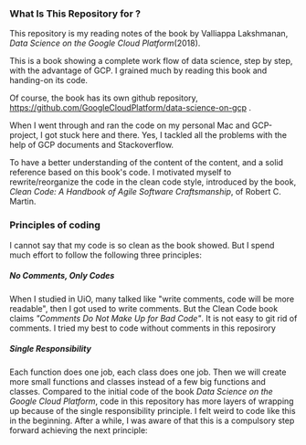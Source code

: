 ### What Is This Repository for ?

This repository is my reading notes of the book by Valliappa Lakshmanan, _Data Science on the Google Cloud Platform_(2018).

This is a book showing a complete work flow of data science, step by step, with the advantage of GCP. I grained much by reading this book and handing-on its code.

Of course, the book has its own github repository, https://github.com/GoogleCloudPlatform/data-science-on-gcp .

When I went through and ran the code on my personal Mac and GCP-project, I got stuck here and there. Yes, I tackled all the problems with the help of GCP documents and Stackoverflow. 

To have a better understanding of the content of the content, and a solid reference based on this book's code. I motivated myself to rewrite/reorganize the code in the clean code style, introduced by the book, _Clean Code: A Handbook of Agile Software Craftsmanship_, of Robert C. Martin.

### Principles of coding 
I cannot say that my code is so clean as the book showed. But I spend much effort to follow the following three principles: 

##### No Comments, Only Codes
When I studied in UiO, many talked like "write comments, code will be more readable", then I got used to write comments. But the Clean Code book claims *"Comments Do Not Make Up for Bad Code"*. It is not easy to git rid of comments. I tried my best to code without comments in this reposirory

##### Single Responsibility
Each function does one job, each class does one job. Then we will create more small functions and classes instead of a few big functions and classes. 
Compared to the initial code of the book _Data Science on the Google Cloud Platform_, code in this repository has more layers of wrapping up because of 
the single responsibility principle. I felt weird to code like this in the beginning. After a while, I was aware of that this is a compulsory step forward 
achieving the next principle:

  

